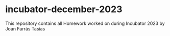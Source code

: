 # incubator-december-2023
This repository contains all Homework worked on during Incubator 2023 by Joan Farràs Tasias
